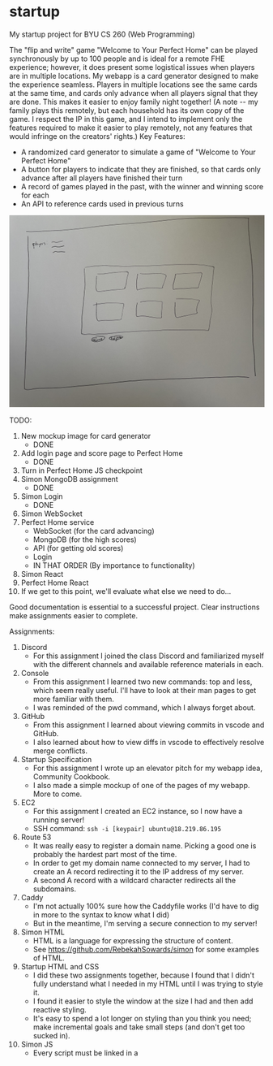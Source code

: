 # startup
My startup project for BYU CS 260 (Web Programming)

The "flip and write" game "Welcome to Your Perfect Home" can be played synchronously by up to 100 people and is ideal for a remote FHE experience; however, it does present some logistical issues when players are in multiple locations.
My webapp is a card generator designed to make the experience seamless.
Players in multiple locations see the same cards at the same time, and cards only advance when all players signal that they are done. 
This makes it easier to enjoy family night together!
(A note -- my family plays this remotely, but each household has its own copy of the game. I respect the IP in this game, and I intend to implement only the features required to make it easier to play remotely, not any features that would infringe on the creators' rights.)
Key Features:
- A randomized card generator to simulate a game of "Welcome to Your Perfect Home"
- A button for players to indicate that they are finished, so that cards only advance after all players have finished their turn
- A record of games played in the past, with the winner and winning score for each
- An API to reference cards used in previous turns

![Card Generator Page mockup](/assets/images/mockup2.jpg)
   
TODO:
1. New mockup image for card generator
    - DONE
2. Add login page and score page to Perfect Home
    - DONE
3. Turn in Perfect Home JS checkpoint
4. Simon MongoDB assignment
    - DONE
5. Simon Login
    - DONE
6. Simon WebSocket
7. Perfect Home service 
    - WebSocket (for the card advancing)
    - MongoDB (for the high scores)
    - API (for getting old scores)
    - Login
    - IN THAT ORDER (By importance to functionality)
8. Simon React
9. Perfect Home React
10. If we get to this point, we'll evaluate what else we need to do...

Good documentation is essential to a successful project.
Clear instructions make assignments easier to complete.

Assignments:
1. Discord
    - For this assignment I joined the class Discord and familiarized myself with the different channels and available reference materials in each.
2. Console
    - From this assignment I learned two new commands: top and less, which seem really useful. I'll have to look at their man pages to get more familiar with them.
    - I was reminded of the pwd command, which I always forget about.
3. GitHub
    - From this assignment I learned about viewing commits in vscode and GitHub.
    - I also learned about how to view diffs in vscode to effectively resolve merge conflicts.
4. Startup Specification
    - For this assignment I wrote up an elevator pitch for my webapp idea, Community Cookbook.
    - I also made a simple mockup of one of the pages of my webapp. More to come.
5. EC2
    - For this assignment I created an EC2 instance, so I now have a running server!
    - SSH command: `ssh -i [keypair] ubuntu@18.219.86.195`
6. Route 53
    - It was really easy to register a domain name. Picking a good one is probably the hardest part most of the time.
    - In order to get my domain name connected to my server, I had to create an A record redirecting it to the IP address of my server.
    - A second A record with a wildcard character redirects all the subdomains.
7. Caddy
    - I'm not actually 100% sure how the Caddyfile works (I'd have to dig in more to the syntax to know what I did)
    - But in the meantime, I'm serving a secure connection to my server!
8. Simon HTML
    - HTML is a language for expressing the structure of content.
    - See https://github.com/RebekahSowards/simon for some examples of HTML.
9. Startup HTML and CSS
    - I did these two assignments together, because I found that I didn't fully understand what I needed in my HTML until I was trying to style it.
    - I found it easier to style the window at the size I had and then add reactive styling.
    - It's easy to spend a lot longer on styling than you think you need; make incremental goals and take small steps (and don't get too sucked in).
10. Simon JS
    - Every script must be linked in a <script/> tag so that the HTML can find the code to connect to.
    - Everything you want to change has to be found in the DOM somehow, good unique tags are the easiest way to do that.
    - Tables are easy to make! That will make some aspects of my life a lot easier!
11. Simon Service
    - The express package makes it really easy to deploy an API service from the same server as your website.
    - I learned how to use npm a little bit!
12. Simon DB
    - Credentials can be securely stored as environment variables in the production environment.
    - The "require" statement can be used to reference other JS files for good modularity.
13. Simon Login
    - The essential components of a login service
      a. Account creation
      b. Hashed passwords for security
      c. Login that returns an auth token cookie
      d. Checking for the auth token on secure portions of the API
      e. Some sort of logout (timeout or other)
14. Simon JS
    - A lot of this is just modifying the DOM (elements, display, etc.) to show the effects of the application
    - JS behaves in some ways like any other functional language, and you can use things like arrow (lambda!) functions